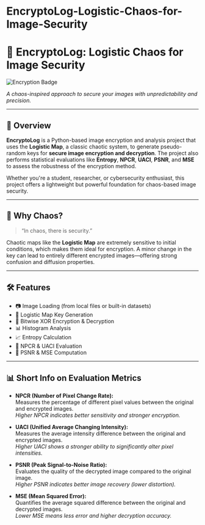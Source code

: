 # EncryptoLog-Logistic-Chaos-for-Image-Security
# 🔐 EncryptoLog: Logistic Chaos for Image Security

![Encryption Badge](https://img.shields.io/badge/Image%20Encryption-Chaotic%20Maps-blueviolet)

*A chaos-inspired approach to secure your images with unpredictability and precision.*

---

## 🚀 Overview

**EncryptoLog** is a Python-based image encryption and analysis project that uses the **Logistic Map**, a classic chaotic system, to generate pseudo-random keys for **secure image encryption and decryption**. The project also performs statistical evaluations like **Entropy**, **NPCR**, **UACI**, **PSNR**, and **MSE** to assess the robustness of the encryption method.

Whether you're a student, researcher, or cybersecurity enthusiast, this project offers a lightweight but powerful foundation for chaos-based image security.

---

## 🧠 Why Chaos?

> “In chaos, there is security.”

Chaotic maps like the **Logistic Map** are extremely sensitive to initial conditions, which makes them ideal for encryption. A minor change in the key can lead to entirely different encrypted images—offering strong confusion and diffusion properties.

---

## 🛠 Features

- 📷 Image Loading (from local files or built-in datasets)
- 🔑 Logistic Map Key Generation
- 🧩 Bitwise XOR Encryption & Decryption
- 📊 Histogram Analysis
- 📈 Entropy Calculation
- 📌 NPCR & UACI Evaluation
- 🎯 PSNR & MSE Computation

---

## 📊 Short Info on Evaluation Metrics

- **NPCR (Number of Pixel Change Rate):**  
  Measures the percentage of different pixel values between the original and encrypted images.  
  *Higher NPCR indicates better sensitivity and stronger encryption.*

- **UACI (Unified Average Changing Intensity):**  
  Measures the average intensity difference between the original and encrypted images.  
  *Higher UACI shows a stronger ability to significantly alter pixel intensities.*

- **PSNR (Peak Signal-to-Noise Ratio):**  
  Evaluates the quality of the decrypted image compared to the original image.  
  *Higher PSNR indicates better image recovery (lower distortion).*

- **MSE (Mean Squared Error):**  
  Quantifies the average squared difference between the original and decrypted images.  
  *Lower MSE means less error and higher decryption accuracy.*
